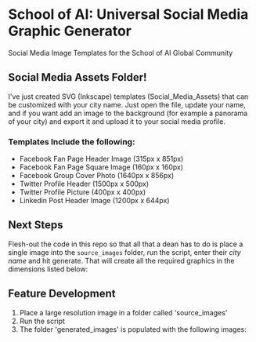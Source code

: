# School of AI: Universal Social Media Graphic Generator
Social Media Image Templates for the School of AI Global Community
 
## Social Media Assets Folder!
I've just created SVG (Inkscape) templates (Social_Media_Assets) that can be customized with your city name. Just open the file, update your name, and if you want add an image to the background (for example a panorama of your city) and export it and upload it to your social media profile.

### Templates Include the following:
  * Facebook Fan Page Header Image (315px x 851px)
  * Facebook Fan Page Square Image (160px x 160px)
  * Facebook Group Cover Photo (1640px x 856px)
  * Twitter Profile Header (1500px x 500px)
  * Twitter Profile Picture (400px x 400px)
  * Linkedin Post Header Image (1200px x 644px)

## Next Steps
Flesh-out the code in this repo so that all that a dean has to do is place a single image into the `source_images` folder, run the script, enter their *city name* and hit generate. That will create all the required graphics in the dimensions listed below:

## Feature Development
1. Place a large resolution image in a folder called 'source_images'
2. Run the script
3. The folder 'generated_images' is populated with the following images:

